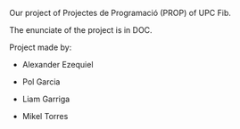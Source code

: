 Our project of Projectes de Programació (PROP) of UPC Fib.

The enunciate of the project is in DOC.

Project made by:

- Alexander Ezequiel 

- Pol Garcia

- Liam Garriga

- Mikel Torres